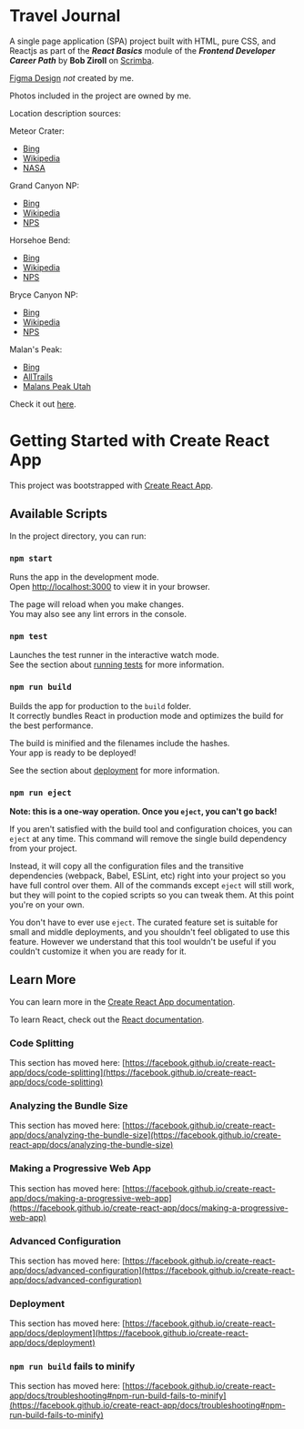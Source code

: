 # Travel Journal

A single page application (SPA) project built with HTML, pure CSS, and Reactjs as part of the ***React Basics*** module of the ***Frontend Developer Career Path*** by **Bob Ziroll** on [Scrimba](https://scrimba.com/learn/frontend/section-2-solo-project-co28748668d0f6071a25bad6c).

[Figma Design](https://www.figma.com/file/dAOEZiGht6ZuOQF3DhuOEo/Travel-Journal-(Copy)?node-id=0%3A1) _not_ created by me.

Photos included in the project are owned by me.

Location description sources:

Meteor Crater:

- [Bing](https://www.bing.com/search?q=meteor+crater+arizona&cvid=f9ccd10b68064814a0c18deaade354c3&aqs=edge.0.0l9.19298j0j4&FORM=ANAB01&PC=U531)
- [Wikipedia](https://en.wikipedia.org/wiki/Meteor_Crater)
- [NASA](https://earthobservatory.nasa.gov/images/148384/arizonas-meteor-crater)

Grand Canyon NP:

- [Bing](https://www.bing.com/search?q=grand+canyon+national+park&filters=ufn%3a%22grand+canyon+national+park%22+sid%3a%222d0d9b2e-d680-d14a-306e-014e42ebb1b4%22&qs=MB&pq=grand+ca&sc=8-8&cvid=9EF19FE9CDB344BB9D38FB48128972DA&FORM=QBRE&sp=1)
- [Wikipedia](https://en.wikipedia.org/wiki/Grand_Canyon_National_Park)
- [NPS](https://www.nps.gov/grca/index.htm)

Horsehoe Bend:

- [Bing](https://www.bing.com/search?q=horseshoe+bend+arizona&qs=LS&pq=horseshoe+bend+&sk=LS1&sc=8-15&cvid=90AE9498632B4C1D95FE4CBEAC28D4E3&FORM=QBRE&sp=2)
- [Wikipedia](https://en.wikipedia.org/wiki/Horseshoe_Bend_(Arizona))
- [NPS](https://www.nps.gov/places/hsb.htm)

Bryce Canyon NP:

- [Bing](https://www.bing.com/search?q=bryce+canyon+national+park&filters=ufn%3a%22bryce+canyon+national+park%22+sid%3a%224817c486-321a-9417-13e2-e65fc33642fe%22&qs=MB&pq=bryce+ca&sc=8-8&cvid=DCE4ABF126FC4357ABF2AE502591A4FF&FORM=QBRE&sp=1)
- [Wikipedia](https://en.wikipedia.org/wiki/Bryce_Canyon_National_Park)
- [NPS](https://www.nps.gov/brca/planyourvisit/index.htm)

Malan's Peak:

- [Bing](https://www.bing.com/search?q=malans+peak+ogden+utah&qs=UT&pq=malans+peak&sk=MT1UT2&sc=8-11&cvid=1A8CE0EAC7B943448A8E24BC86C5AB5B&FORM=QBRE&sp=4)
- [AllTrails](https://www.alltrails.com/trail/us/utah/malans-peak)
- [Malans Peak Utah](https://utah.com/hiking/malans-peak)

Check it out [here](#).

# Getting Started with Create React App

This project was bootstrapped with [Create React App](https://github.com/facebook/create-react-app).

## Available Scripts

In the project directory, you can run:

### `npm start`

Runs the app in the development mode.\
Open [http://localhost:3000](http://localhost:3000) to view it in your browser.

The page will reload when you make changes.\
You may also see any lint errors in the console.

### `npm test`

Launches the test runner in the interactive watch mode.\
See the section about [running tests](https://facebook.github.io/create-react-app/docs/running-tests) for more information.

### `npm run build`

Builds the app for production to the `build` folder.\
It correctly bundles React in production mode and optimizes the build for the best performance.

The build is minified and the filenames include the hashes.\
Your app is ready to be deployed!

See the section about [deployment](https://facebook.github.io/create-react-app/docs/deployment) for more information.

### `npm run eject`

**Note: this is a one-way operation. Once you `eject`, you can't go back!**

If you aren't satisfied with the build tool and configuration choices, you can `eject` at any time. This command will remove the single build dependency from your project.

Instead, it will copy all the configuration files and the transitive dependencies (webpack, Babel, ESLint, etc) right into your project so you have full control over them. All of the commands except `eject` will still work, but they will point to the copied scripts so you can tweak them. At this point you're on your own.

You don't have to ever use `eject`. The curated feature set is suitable for small and middle deployments, and you shouldn't feel obligated to use this feature. However we understand that this tool wouldn't be useful if you couldn't customize it when you are ready for it.

## Learn More

You can learn more in the [Create React App documentation](https://facebook.github.io/create-react-app/docs/getting-started).

To learn React, check out the [React documentation](https://reactjs.org/).

### Code Splitting

This section has moved here: [https://facebook.github.io/create-react-app/docs/code-splitting](https://facebook.github.io/create-react-app/docs/code-splitting)

### Analyzing the Bundle Size

This section has moved here: [https://facebook.github.io/create-react-app/docs/analyzing-the-bundle-size](https://facebook.github.io/create-react-app/docs/analyzing-the-bundle-size)

### Making a Progressive Web App

This section has moved here: [https://facebook.github.io/create-react-app/docs/making-a-progressive-web-app](https://facebook.github.io/create-react-app/docs/making-a-progressive-web-app)

### Advanced Configuration

This section has moved here: [https://facebook.github.io/create-react-app/docs/advanced-configuration](https://facebook.github.io/create-react-app/docs/advanced-configuration)

### Deployment

This section has moved here: [https://facebook.github.io/create-react-app/docs/deployment](https://facebook.github.io/create-react-app/docs/deployment)

### `npm run build` fails to minify

This section has moved here: [https://facebook.github.io/create-react-app/docs/troubleshooting#npm-run-build-fails-to-minify](https://facebook.github.io/create-react-app/docs/troubleshooting#npm-run-build-fails-to-minify)
